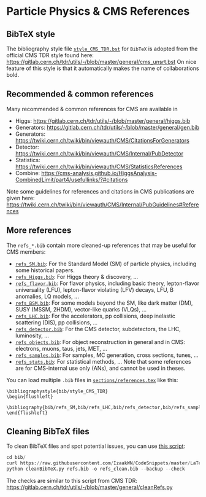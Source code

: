 # Particle Physics & CMS References

## BibTeX style
The bibliography style file [`style_CMS_TDR.bst`](style_CMS_TDR.bst) for `BibTeX` is adopted from the official
CMS TDR style found here: https://gitlab.cern.ch/tdr/utils/-/blob/master/general/cms_unsrt.bst
On nice feature of this style is that it automatically makes the name of collaborations bold.

## Recommended & common references
Many recommended & common references for CMS are available in
- Higgs: https://gitlab.cern.ch/tdr/utils/-/blob/master/general/higgs.bib
- Generators: https://gitlab.cern.ch/tdr/utils/-/blob/master/general/gen.bib
- Generators: https://twiki.cern.ch/twiki/bin/viewauth/CMS/CitationsForGenerators
- Detector: https://twiki.cern.ch/twiki/bin/viewauth/CMS/Internal/PubDetector
- Statistics: https://twiki.cern.ch/twiki/bin/viewauth/CMS/StatisticsReferences
- Combine: https://cms-analysis.github.io/HiggsAnalysis-CombinedLimit/part4/usefullinks/?#citations

Note some guidelines for references and citations in CMS publications are given here: https://twiki.cern.ch/twiki/bin/viewauth/CMS/Internal/PubGuidelines#References

## More references
The `refs_*.bib` contain more cleaned-up references that may be useful for CMS members:
- [`refs_SM.bib`](refs_SM.bib): For the Standard Model (SM) of particle physics, including some historical papers.
- [`refs_Higgs.bib`](refs_Higgs.bib): For Higgs theory & discovery, ...
- [`refs_flavor.bib`](refs_flavor.bib): For flavor physics, including basic theory, lepton-flavor universality (LFU), lepton-flavor violating (LFV) decays, LFU, B anomalies, LQ models, ...
- [`refs_BSM.bib`](refs_BSM.bib): For some models beyond the SM, like dark matter (DM), SUSY (MSSM, 2HDM), vector-like quarks (VLQs), ...
- [`refs_LHC.bib`](refs_LHC.bib): For the accelerators, pp collisions, deep inelastic scattering (DIS), pp collisions, ...
- [`refs_detector.bib`](refs_detector.bib): For the CMS detector, subdetectors, the LHC, luminosity, ...
- [`refs_objects.bib`](refs_objects.bib): For object reconstruction in general and in CMS: electrons, muons, taus, jets, MET, ...
- [`refs_samples.bib`](refs_samples.bib): For samples, MC generation, cross sections, tunes, ...
- [`refs_stats.bib`](refs_stats.bib): For statistical methods, ...
Note that some references are for CMS-internal use only (ANs), and cannot be used in theses.

You can load multiple `.bib` files in [`sections/references.tex`](../sections/references.tex) like this:
```
\bibliographystyle{bib/style_CMS_TDR}
\begin{flushleft}
  \bibliography{bib/refs_SM,bib/refs_LHC,bib/refs_detector,bib/refs_samples,bib/refs_stats}
\end{flushleft}
```

## Cleaning BibTeX files
To clean BibTeX files and spot potential issues, you can use
[this script](https://github.com/IzaakWN/CodeSnippets/blob/master/LaTeX/cleanBibTeX.py):
```python
cd bib/
curl https://raw.githubusercontent.com/IzaakWN/CodeSnippets/master/LaTeX/cleanBibTeX.py > cleanBibTeX.py
python cleanBibTeX.py refs.bib -o refs_clean.bib --backup --check
```
The checks are similar to this script from CMS TDR:
https://gitlab.cern.ch/tdr/utils/-/blob/master/general/cleanRefs.py